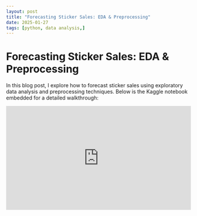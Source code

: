 ```yaml
---
layout: post
title: "Forecasting Sticker Sales: EDA & Preprocessing"
date: 2025-01-27
tags: [python, data analysis,]
---
```

# Forecasting Sticker Sales: EDA & Preprocessing

In this blog post, I explore how to forecast sticker sales using exploratory data analysis and preprocessing techniques. Below is the Kaggle notebook embedded for a detailed walkthrough:

<div class="responsive-iframe">
  <iframe 
    src="https://www.kaggle.com/code/hoale2908/forecasting-sticker-sales-eda-preprocessing/embed"
    frameborder="0" 
    allowfullscreen>
  </iframe>
</div>

<style>
  .responsive-iframe {
    width: 100%;
    height: 0;
    padding-bottom: 56.25%; /* 16:9 Aspect Ratio */
    position: relative;
  }
  .responsive-iframe iframe {
    position: absolute;
    top: 0;
    left: 0;
    width: 100%;
    height: 100%;
  }
</style>